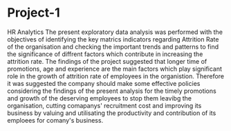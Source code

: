 # Project-1
HR Analytics
The present exploratory data analysis was performed  with the objectives of identifying the key matrics indicators regarding Attrition Rate of
the organisation and checking the important trends and patterns to find the significance of diffrent factors which contribute in increasing the attrition rate. 
The findings of the project suggested that longer time of promotions, age and experience are the main factors which play significant role in the growth of attrition rate of  employees in the organistion.
Therefore it was suggested the company should make some effective policies considering the findings of the present analysis for the timely promotions and growth of the deserving employees to stop them leavibg the organisation, cutting comapanys' recruitment cost and improving its business by valuing and utilisating the productivity and contribution of its emploees for comany's business. 
